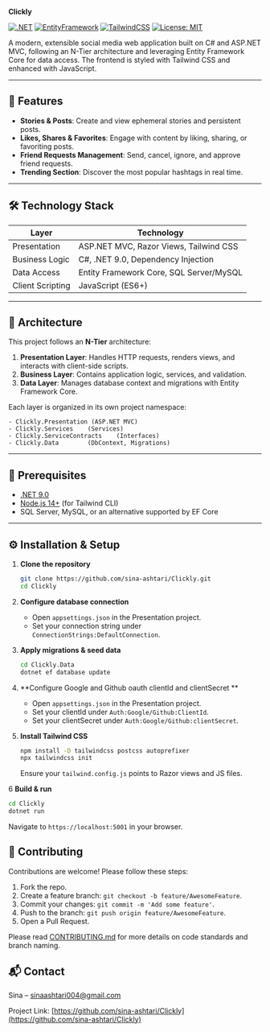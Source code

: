**Clickly**

[![.NET](https://img.shields.io/badge/.NET-9.0-blue)](https://dotnet.microsoft.com/) [![EntityFramework](https://img.shields.io/badge/EF%20Core-9.0-lightgrey)](https://docs.microsoft.com/ef/core/) [![TailwindCSS](https://img.shields.io/badge/TailwindCSS-3.0-teal)](https://tailwindcss.com/) [![License: MIT](https://img.shields.io/badge/License-MIT-yellow.svg)](LICENSE)

A modern, extensible social media web application built on C# and ASP.NET MVC, following an N-Tier architecture and leveraging Entity Framework Core for data access. The frontend is styled with Tailwind CSS and enhanced with JavaScript.

---

## 🚀 Features

- **Stories & Posts**: Create and view ephemeral stories and persistent posts.
- **Likes, Shares & Favorites**: Engage with content by liking, sharing, or favoriting posts.
- **Friend Requests Management**: Send, cancel, ignore, and approve friend requests.
- **Trending Section**: Discover the most popular hashtags in real time.

---

## 🛠 Technology Stack

| Layer            | Technology                              |
|------------------|-----------------------------------------|
| Presentation     | ASP.NET MVC, Razor Views, Tailwind CSS  |
| Business Logic   | C#, .NET 9.0, Dependency Injection     |
| Data Access      | Entity Framework Core, SQL Server/MySQL |
| Client Scripting | JavaScript (ES6+)                       |

---

## 📐 Architecture

This project follows an **N-Tier** architecture:

1. **Presentation Layer**: Handles HTTP requests, renders views, and interacts with client-side scripts.
2. **Business Layer**: Contains application logic, services, and validation.
3. **Data Layer**: Manages database context and migrations with Entity Framework Core.

Each layer is organized in its own project namespace:
```
- Clickly.Presentation (ASP.NET MVC)
- Clickly.Services    (Services)
- Clickly.ServiceContracts    (Interfaces)
- Clickly.Data        (DbContext, Migrations)
```

---

## 💾 Prerequisites

- [.NET 9.0](https://dotnet.microsoft.com/download)
- [Node.js 14+](https://nodejs.org/) (for Tailwind CLI)
- SQL Server, MySQL, or an alternative supported by EF Core

---

## ⚙️ Installation & Setup

1. **Clone the repository**
   ```bash
   git clone https://github.com/sina-ashtari/Clickly.git
   cd Clickly
   ```

2. **Configure database connection**
   - Open `appsettings.json` in the Presentation project.
   - Set your connection string under `ConnectionStrings:DefaultConnection`.

3. **Apply migrations & seed data**
   ```bash
   cd Clickly.Data
   dotnet ef database update

4. **Configure Google and Github oauth clientId and clientSecret **
   - Open `appsettings.json` in the Presentation project.
   - Set your clientId under `Auth:Google/Github:ClientId`.
   - Set your clientSecret under `Auth:Google/Github:clientSecret`.

5. **Install Tailwind CSS**
   ```bash
   npm install -D tailwindcss postcss autoprefixer
   npx tailwindcss init
   ```
   Ensure your `tailwind.config.js` points to Razor views and JS files.

6 **Build & run**
   ```bash
   cd Clickly
   dotnet run
   ```
   Navigate to `https://localhost:5001` in your browser.

## 🤝 Contributing

Contributions are welcome! Please follow these steps:

1. Fork the repo.
2. Create a feature branch: `git checkout -b feature/AwesomeFeature`.
3. Commit your changes: `git commit -m 'Add some feature'`.
4. Push to the branch: `git push origin feature/AwesomeFeature`.
5. Open a Pull Request.

Please read [CONTRIBUTING.md](CONTRIBUTING.md) for more details on code standards and branch naming.

## 📬 Contact

Sina – [sinaashtari004@gmail.com](mailto:sinaashtari004@gmail.com)

Project Link: [https://github.com/sina-ashtari/Clickly](https://github.com/sina-ashtari/Clickly)

